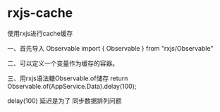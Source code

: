# rxjs-cache
使用rxjs进行cache缓存

一、首先导入 Observable
import { Observable } from "rxjs/Observable"

二、可以定义一个变量作为缓存的容器。

三、用rxjs语法糖Observable.of储存
return Observable.of(AppService.Data).delay(100);

delay(100) 延迟是为了 同步数据排列问题
